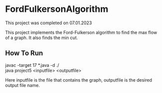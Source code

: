 # FordFulkersonAlgorithm

This project was completed on 07.01.2023

This project implements the Ford-Fulkerson algorithm to find the max flow of a graph. It also finds the min cut.

## How To Run

javac -target 17 *.java -d ./ \
java project5 \<inputfile\> \<outputfile\>

Here inputfile is the file that contains the graph, outputfile is the desired output file name.
